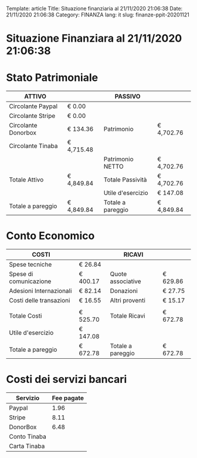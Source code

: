 Template: article
Title: Situazione finanziaria al 21/11/2020 21:06:38
Date: 21/11/2020 21:06:38
Category: FINANZA
lang: it
slug: finanze-ppit-20201121

# Situazione Finanziara al 21/11/2020 21:06:38

# Stato Patrimoniale

|ATTIVO||PASSIVO||
|-|-|-|-|
|Circolante Paypal|€ 0.00|||
|Circolante Stripe|€ 0.00|||
|Circolante Donorbox|€ 134.36|Patrimonio|€ 4,702.76|
|Circolante Tinaba|€ 4,715.48|||
|||Patrimonio NETTO|€ 4,702.76|
|Totale Attivo|€ 4,849.84|Totale Passività|€ 4,702.76|
|||Utile d'esercizio|€ 147.08|
|Totale a pareggio|€ 4,849.84|Totale a pareggio|€ 4,849.84

# Conto Economico

|COSTI||RICAVI||
|-|-|-|-|
|Spese tecniche|€ 26.84|||
|Spese di comunicazione|€ 400.17|Quote associative|€ 629.86|
|Adesioni Internazionali|€ 82.14|Donazioni|€ 27.75|
|Costi delle transazioni|€ 16.55|Altri proventi|€ 15.17|
|||||
|Totale Costi|€ 525.70|Totale Ricavi|€ 672.78|
|Utile d'esercizio|€ 147.08|||
|Totale a pareggio|€ 672.78|Totale a pareggio|€ 672.78

# Costi dei servizi bancari

| Servizio | Fee pagate | 
| - | - |
| Paypal |  1.96 |
| Stripe |  8.11 |
| DonorBox |  6.48|
| Conto Tinaba | |
| Carta Tinaba | |

